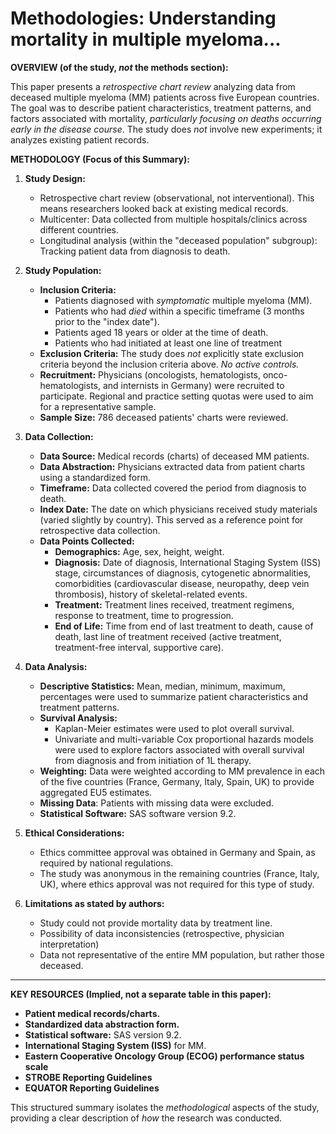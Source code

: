 # Methodologies: Understanding mortality in multiple myeloma...

**OVERVIEW (of the study, *not* the methods section):**

This paper presents a *retrospective chart review* analyzing data from deceased multiple myeloma (MM) patients across five European countries.  The goal was to describe patient characteristics, treatment patterns, and factors associated with mortality, *particularly focusing on deaths occurring early in the disease course*.  The study does *not* involve new experiments; it analyzes existing patient records.

**METHODOLOGY (Focus of this Summary):**

1.  **Study Design:**
    *   Retrospective chart review (observational, not interventional).  This means researchers looked back at existing medical records.
    *   Multicenter: Data collected from multiple hospitals/clinics across different countries.
    *   Longitudinal analysis (within the "deceased population" subgroup):  Tracking patient data from diagnosis to death.

2.  **Study Population:**
    *   **Inclusion Criteria:**
        *   Patients diagnosed with *symptomatic* multiple myeloma (MM).
        *   Patients who had *died* within a specific timeframe (3 months prior to the "index date").
        *   Patients aged 18 years or older at the time of death.
        * Patients who had initiated at least one line of treatment
    *   **Exclusion Criteria:**  The study does *not* explicitly state exclusion criteria beyond the inclusion criteria above. *No active controls.*
    *   **Recruitment:**  Physicians (oncologists, hematologists, onco-hematologists, and internists in Germany) were recruited to participate.  Regional and practice setting quotas were used to aim for a representative sample.
    *   **Sample Size:**  786 deceased patients' charts were reviewed.

3.  **Data Collection:**

    *   **Data Source:**  Medical records (charts) of deceased MM patients.
    *   **Data Abstraction:**  Physicians extracted data from patient charts using a standardized form.
    *   **Timeframe:** Data collected covered the period from diagnosis to death.
    *   **Index Date:**  The date on which physicians received study materials (varied slightly by country).  This served as a reference point for retrospective data collection.
    *   **Data Points Collected:**
        *   **Demographics:** Age, sex, height, weight.
        *   **Diagnosis:** Date of diagnosis, International Staging System (ISS) stage, circumstances of diagnosis, cytogenetic abnormalities, comorbidities (cardiovascular disease, neuropathy, deep vein thrombosis), history of skeletal-related events.
        *   **Treatment:**  Treatment lines received, treatment regimens, response to treatment, time to progression.
        *   **End of Life:** Time from end of last treatment to death, cause of death, last line of treatment received (active treatment, treatment-free interval, supportive care).

4.  **Data Analysis:**

    *   **Descriptive Statistics:**  Mean, median, minimum, maximum, percentages were used to summarize patient characteristics and treatment patterns.
    *   **Survival Analysis:**
        *   Kaplan-Meier estimates were used to plot overall survival.
        *   Univariate and multi-variable Cox proportional hazards models were used to explore factors associated with overall survival from diagnosis and from initiation of 1L therapy.
    *   **Weighting:**  Data were weighted according to MM prevalence in each of the five countries (France, Germany, Italy, Spain, UK) to provide aggregated EU5 estimates.
    *  **Missing Data**: Patients with missing data were excluded.
    * **Statistical Software:**  SAS software version 9.2.

5.  **Ethical Considerations:**

    *   Ethics committee approval was obtained in Germany and Spain, as required by national regulations.
    *   The study was anonymous in the remaining countries (France, Italy, UK), where ethics approval was not required for this type of study.

6. **Limitations as stated by authors:**
    * Study could not provide mortality data by treatment line.
    * Possibility of data inconsistencies (retrospective, physician interpretation)
    * Data not representative of the entire MM population, but rather those deceased.

---

**KEY RESOURCES (Implied, not a separate table in this paper):**

*   **Patient medical records/charts.**
*   **Standardized data abstraction form.**
*   **Statistical software:** SAS version 9.2.
* **International Staging System (ISS)** for MM.
* **Eastern Cooperative Oncology Group (ECOG) performance status scale**
* **STROBE Reporting Guidelines**
* **EQUATOR Reporting Guidelines**

This structured summary isolates the *methodological* aspects of the study, providing a clear description of *how* the research was conducted.